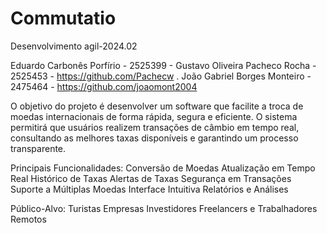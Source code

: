 # Commutatio
Desenvolvimento agil-2024.02

Eduardo Carbonês Porfírio - 2525399 - 
Gustavo Oliveira Pacheco Rocha - 2525453 - https://github.com/Pachecw .
João Gabriel Borges Monteiro - 2475464 - https://github.com/joaomont2004

O objetivo do projeto é desenvolver um software que facilite a troca de moedas internacionais de forma rápida, segura e eficiente.
O sistema permitirá que usuários realizem transações de câmbio em tempo real, consultando as melhores taxas disponíveis e garantindo um processo transparente.

Principais Funcionalidades:
Conversão de Moedas
Atualização em Tempo Real
Histórico de Taxas
Alertas de Taxas
Segurança em Transações
Suporte a Múltiplas Moedas
Interface Intuitiva
Relatórios e Análises

Público-Alvo:
Turistas
Empresas
Investidores
Freelancers e Trabalhadores Remotos
